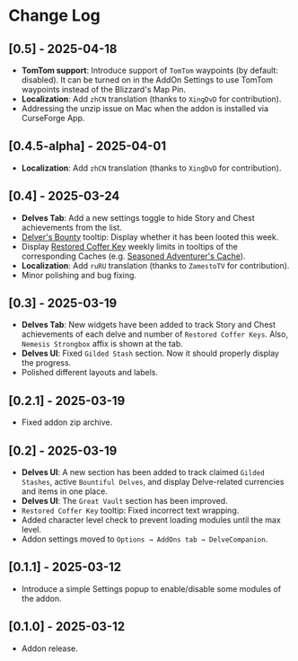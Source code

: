 # Change Log

## [0.5] - 2025-04-18
- **TomTom support**: Introduce support of `TomTom` waypoints (by default: disabled). It can be turned on in the AddOn Settings to use TomTom waypoints instead of the Blizzard's Map Pin.
- **Localization**: Add `zhCN` translation (thanks to `XingDvD` for contribution).
- Addressing the unzip issue on Mac when the addon is installed via CurseForge App.

## [0.4.5-alpha] - 2025-04-01
- **Localization**: Add `zhCN` translation (thanks to `XingDvD` for contribution).

## [0.4] - 2025-03-24
- **Delves Tab**: Add a new settings toggle to hide Story and Chest achievements from the list.
- [Delver's Bounty](https://www.wowhead.com/item=233071/delvers-bounty) tooltip: Display whether it has been looted this week.
- Display [Restored Coffer Key](https://www.wowhead.com/currency=3028/restored-coffer-key) weekly limits in tooltips of the corresponding Caches (e.g. [Seasoned Adventurer's Cache](https://www.wowhead.com/item=235639/seasoned-adventurers-cache)).
- **Localization**: Add `ruRU` translation (thanks to `ZamestoTV` for contribution).
- Minor polishing and bug fixing.

## [0.3] - 2025-03-19
- **Delves Tab**: New widgets have been added to track Story and Chest achievements of each delve and number of `Restored Coffer Keys`. Also, `Nemesis Strongbox` affix is shown at the tab.
- **Delves UI**: Fixed `Gilded Stash` section. Now it should properly display the progress.
- Polished different layouts and labels.

## [0.2.1] - 2025-03-19
- Fixed addon zip archive.

## [0.2] - 2025-03-19
- **Delves UI**: A new section has been added to track claimed `Gilded Stashes`, active `Bountiful Delves`, and display Delve-related currencies and items in one place.
- **Delves UI**: The `Great Vault` section has been improved.
- `Restored Coffer Key` tooltip: Fixed incorrect text wrapping.
- Added character level check to prevent loading modules until the max level.
- Addon settings moved to `Options → AddOns tab → DelveCompanion`.

## [0.1.1] - 2025-03-12
- Introduce a simple Settings popup to enable/disable some modules of the addon.

## [0.1.0] - 2025-03-12
- Addon release.